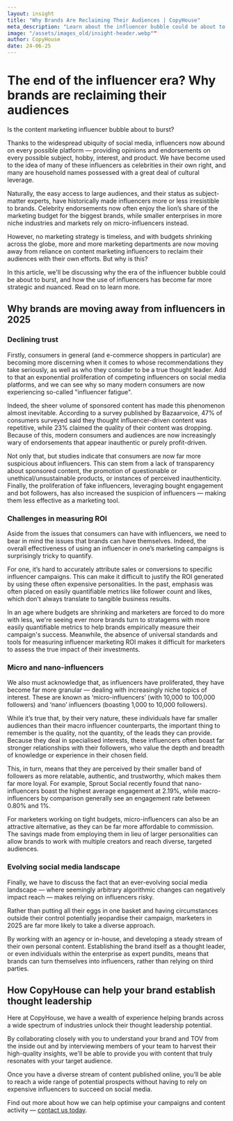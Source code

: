 ```yaml
---
layout: insight
title: "Why Brands Are Reclaiming Their Audiences | CopyHouse"
meta_description: "Learn about the influencer bubble could be about to burst, as brands move away from using content marketing influencers."
image: "/assets/images_old/insight-header.webp""
author: CopyHouse
date: 24-06-25
---
```


# The end of the influencer era? Why brands are reclaiming their audiences

Is the content marketing influencer bubble about to burst?

Thanks to the widespread ubiquity of social media, influencers now abound on every possible platform — providing opinions and endorsements on every possible subject, hobby, interest, and product. We have become used to the idea of many of these influencers as celebrities in their own right, and many are household names possessed with a great deal of cultural leverage.

Naturally, the easy access to large audiences, and their status as subject-matter experts, have historically made influencers more or less irresistible to brands. Celebrity endorsements now often enjoy the lion’s share of the marketing budget for the biggest brands, while smaller enterprises in more niche industries and markets rely on micro-influencers instead.

However, no marketing strategy is timeless, and with budgets shrinking across the globe, more and more marketing departments are now moving away from reliance on content marketing influencers to reclaim their audiences with their own efforts. But why is this?

In this article, we'll be discussing why the era of the influencer bubble could be about to burst, and how the use of influencers has become far more strategic and nuanced. Read on to learn more.

## Why brands are moving away from influencers in 2025

### Declining trust

Firstly, consumers in general (and e-commerce shoppers in particular) are becoming more discerning when it comes to whose recommendations they take seriously, as well as who they consider to be a true thought leader. Add to that an exponential proliferation of competing influencers on social media platforms, and we can see why so many modern consumers are now experiencing so-called "influencer fatigue".

Indeed, the sheer volume of sponsored content has made this phenomenon almost inevitable. According to a survey published by Bazaarvoice, 47% of consumers surveyed said they thought influencer-driven content was repetitive, while 23% claimed the quality of their content was dropping. Because of this, modern consumers and audiences are now increasingly wary of endorsements that appear inauthentic or purely profit-driven.

Not only that, but studies indicate that consumers are now far more suspicious about influencers. This can stem from a lack of transparency about sponsored content, the promotion of questionable or unethical/unsustainable products, or instances of perceived inauthenticity. Finally, the proliferation of fake influencers, leveraging bought engagement and bot followers, has also increased the suspicion of influencers — making them less effective as a marketing tool.

### Challenges in measuring ROI

Aside from the issues that consumers can have with influencers, we need to bear in mind the issues that brands can have themselves. Indeed, the overall effectiveness of using an influencer in one’s marketing campaigns is surprisingly tricky to quantify.

For one, it’s hard to accurately attribute sales or conversions to specific influencer campaigns. This can make it difficult to justify the ROI generated by using these often expensive personalities. In the past, emphasis was often placed on easily quantifiable metrics like follower count and likes, which don't always translate to tangible business results.

In an age where budgets are shrinking and marketers are forced to do more with less, we're seeing ever more brands turn to stratagems with more easily quantifiable metrics to help brands empirically measure their campaign's success. Meanwhile, the absence of universal standards and tools for measuring influencer marketing ROI makes it difficult for marketers to assess the true impact of their investments.

### Micro and nano-influencers

We also must acknowledge that, as influencers have proliferated, they have become far more granular — dealing with increasingly niche topics of interest. These are known as ‘micro-influencers’ (with 10,000 to 100,000 followers) and ‘nano’ influencers (boasting 1,000 to 10,000 followers).

While it’s true that, by their very nature, these individuals have far smaller audiences than their macro influencer counterparts, the important thing to remember is the quality, not the quantity, of the leads they can provide. Because they deal in specialised interests, these influencers often boast far stronger relationships with their followers, who value the depth and breadth of knowledge or experience in their chosen field.

This, in turn, means that they are perceived by their smaller band of followers as more relatable, authentic, and trustworthy, which makes them far more loyal. For example, Sprout Social recently found that nano-influencers boast the highest average engagement at 2.19%, while macro-influencers by comparison generally see an engagement rate between 0.80% and 1%.

For marketers working on tight budgets, micro-influencers can also be an attractive alternative, as they can be far more affordable to commission. The savings made from employing them in lieu of larger personalities can allow brands to work with multiple creators and reach diverse, targeted audiences.

### Evolving social media landscape

Finally, we have to discuss the fact that an ever-evolving social media landscape — where seemingly arbitrary algorithmic changes can negatively impact reach — makes relying on influencers risky.

Rather than putting all their eggs in one basket and having circumstances outside their control potentially jeopardise their campaign, marketers in 2025 are far more likely to take a diverse approach.

By working with an agency or in-house, and developing a steady stream of their own personal content. Establishing the brand itself as a thought leader, or even individuals within the enterprise as expert pundits, means that brands can turn themselves into influencers, rather than relying on third parties.

## How CopyHouse can help your brand establish thought leadership

Here at CopyHouse, we have a wealth of experience helping brands across a wide spectrum of industries unlock their thought leadership potential.

By collaborating closely with you to understand your brand and TOV from the inside out and by interviewing members of your team to harvest their high-quality insights, we'll be able to provide you with content that truly resonates with your target audience.

Once you have a diverse stream of content published online, you’ll be able to reach a wide range of potential prospects without having to rely on expensive influencers to succeed on social media.

Find out more about how we can help optimise your campaigns and content activity — [contact us today](mailto:richard@copyhouse.io).
